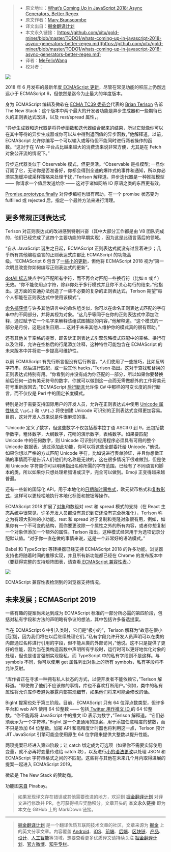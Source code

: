 > * 原文地址：[What’s Coming Up in JavaScript 2018: Async Generators, Better Regex](https://thenewstack.io/whats-coming-up-in-javascript-2018-async-generators-better-regex/)
> * 原文作者：[Mary Branscombe](https://thenewstack.io/author/marybranscombe/)
> * 译文出自：[掘金翻译计划](https://github.com/xitu/gold-miner)
> * 本文永久链接：[https://github.com/xitu/gold-miner/blob/master/TODO1/whats-coming-up-in-javascript-2018-async-generators-better-regex.md](https://github.com/xitu/gold-miner/blob/master/TODO1/whats-coming-up-in-javascript-2018-async-generators-better-regex.md)
> * 译者：[MeFelixWang](https://github.com/MeFelixWang)
> * 校对者：

![](https://cdn.thenewstack.io/media/2018/08/ba3bc5a9-res-3615421_1920-1024x681.jpg)

2018 年 6 月发布的最新年度[ ECMAScript 更新](http://www.ecma-international.org/ecma-262/9.0/index.html)，尽管在常见功能的积压上仍然远远小于 ECMAScript 6，但依然是迄今为止最大的年度版本。

身为 ECMAScript 编辑及微软在 [ECMA TC39 委员会]((https://github.com/tc39))代表的 [Brian Terlson](https://github.com/bterlson) 告诉 The New Stack：这个版本中两个最大的开发者功能是异步生成器和一些期待已久的正则表达式改进，以及 rest/spread 属性，。

“异步生成器和迭代器是将异步函数和迭代器结合起来的结果，所以它就像你可以在其中等待的异步生成器或你可以从中得到返回值的异步函数，”他解释道。以前，ECMAScript 允许你编写一个可以输入或等待但不能同时进行两者操作的函数。“这对于在 Web 平台占比越来越大的消费流来说非常方便，尤其是在 Fetch 对象公开流的情况下。”

异步迭代器类似于 Observable 模式，但更灵活。“Observable 是推模型; 一旦你订阅了它，无论你是否准备好，你都会得到全速的爆炸式的事件和通知，所以你必须实施缓冲或采样策略来处理干扰，”Terlson 解释道。异步迭代器是一种推拉模型 —— 你请求一个值后发送给你 —— 这对于诸如网络 IO 原语之类的东西更有效。

[Promise.prototype.finally](https://github.com/tc39/proposal-promise-finally) 对异步编程也很有帮助，在一个 promise 状态变为 fulfilled 或 rejected 后，指定一个最终方法来进行清理。

## 更多常规正则表达式

Terlson 对正则表达式的改进感到特别兴奋（其中大部分工作都是由 V8 团队完成的，他们已经完成了这四个主要功能的早期实现），因为这是此语言落后的领域。

“自从 JavaScript 诞生之日起，ECMAScript 正则表达式就没有过显着进步；几乎所有其他编程语言的正则表达式库都比 ECMAScript 的功能高级。“ECMAScript 6 包含了[一些小的更新](http://2ality.com/2015/07/regexp-es6.html)，但他将 ECMAScript 2018 视为“第一次明显改变你如何编写正则表达式的更新”。

[dotAll 标志](https://github.com/tc39/proposal-regexp-dotall-flag)使点字符匹配所有字符，而不再会对匹配一些换行符（比如 n 或 f ）无效。“你不能使用点字符，除非你处于多行模式并且你不关心每行的结束，”他指出。这方面的变通办法创造了一些不必要的复杂的正则表达式，Terlson 期望“每个人都能在正则表达式中使用该模式”。

[命名捕获组](https://github.com/tc39/proposal-regexp-named-groups)与许多其他语言中的命名组类似，你可以在命名正则表达式匹配的字符串中的不同部分，并将其视为对象。“这几乎等同于在你的正则表达式中添加注释，通过赋予它一个名字来解释该组试图捕捉的内容，”他解释道。“这个模式的一部分是月份，这是出生日期......这对于未来其他人维护你的模式真的很有帮助。”

还有其他关于空格的提案，即告诉正则表达式引擎忽略模式匹配中的空格、换行符以及注释，允许在空格后的行尾添加注释，这种特性可能包含在 ECMAScript 的未来版本中并将进一步提高可维护性。

以前 ECMAScript 有先行断言但没有后行断言。“人们使用了一些技巧，比如反转字符串，然后进行匹配，或一些其他 hacks，”Terlson 指出。这对于查找和替换的正则表达式特别有用。“你看到的并没有成为你匹配的一部分，所以如果你要替换前后任何一边有美元符号的数字，你就可以做到这一点而无需做额外的工作将美元符号重新放回去。”ECMAScript [后行断言](https://github.com/tc39/proposal-regexp-lookbehind)允许像 C# 中那样的可变长度的后行断言，而不仅仅是 Perl 中的固定长度模式。

特别是对于需要支持国际用户的开发人员，允许在正则表达式中使用 [Unicode 属性转义](https://github.com/tc39/proposal-regexp-unicode-property-escapes#ecmascript-proposal-unicode-property-escapes-in-regular-expressions)  `\\p{…}` 和 `\\P{…}` 将使创建 Unicode 可识别的正则表达式变得更加容易。目前，这对开发人员来说是件很麻烦的事。

“Unicode 定义了数字，但这些数字不仅包括基本拉丁语 ASCII 0 到 9，还包括数学数字，粗体数字，大纲数字，花哨的演示数字，表格数字。如果要匹配 Unicode 中的任何数字，则 Unicode 可识别的应用程序必须具有可用的整个 Unicode 数据表。通过添加此功能，你可以将这些全部委托给 Unicode，”他说。如果你想以严格的方式匹配 Unicode 字符，比如说进行表单验证，并且你想做正确的事情而不是告诉人们他们的名称是无效的，这在很多情况下很难做到，但是使用 Unicode 字符类你可以明确指出名称所需的字符范围。已经有了不同语言和脚本的类，所以如果你只想处理希腊语或汉字，完全可以做到。Emoji 正变得越来越普遍。

还有一些新的国际化 API，用于本地化的[日期和时间格式](https://github.com/tc39/proposal-intl-formatToParts)，欧元货币格式和[复数形式](https://github.com/tc39/proposal-intl-plural-rules)，这样可以更轻松地执行本地化标签和按钮等操作。

ECMAScript 2018 扩展了[对象](https://github.com/tc39/proposal-object-rest-spread)和数组对 rest 和 spread 模式的支持（在 React 生态系统中很常见，许多开发人员都没有意识到它还没有完全标准化），Terlson 称之为有超大影响的小功能。rest 和 spread 对于复制和克隆对象很有用，例如，如果你有一个不可变的结构，而你要更改除一个属性之外的所有内容，或者你​​想复制一个对象但添加一个额外的属性。Terlson 指出，这种模式经常用于为选项记录分配默认值。“对于你一直在做的事情来说，这是一个非常好的语法模式。”

Babel 和 TypeScript 等转换器已经支持 ECMAScript 2018 的许多功能。浏览器支持也将随着时间的推移实现，并且所有新功能都已经在 Chrome 的发布版本中（要获得完整的支持矩阵图表，请查看[ ECMAScript 兼容性表](http://kangax.github.io/compat-table/es2016plus/)。）

[![](https://cdn.thenewstack.io/media/2018/08/cf694974-ecmascript.png)](https://cdn.thenewstack.io/media/2018/08/cf694974-ecmascript.png)

ECMAScript 兼容性表检测到的浏览器支持情况。

## 未来发展；ECMAScript 2019

一些有趣的提案尚未达到成为 ECMAScript 标准的一部分所必需的第四阶段，包括对私有字段和方法的声明略有争议的想法，其中包括许多备选提案。

当在 ECMAScript 6 中引入类时，它们是“极小的”，Terlson 解释为“故意在很小[范围]，因为我们将在以后继续处理它们。”私有字段允许开发人员声明可以在类的内部通过名称进行引用的字段，但不能从类的外部访问，”他说。这不只是提供了更好的性能，因为当在类构造函数中声明所有字段时，运行时可以更好地优化对象的处理，但也是语言强制实现隐私，而 TypeScript 中的私有字段则不是这样。与 symbols 不同，你可以使用 get 属性列出对象上的所有 symbols，私有字段将不允许反射。

“库作者正在寻求一种拥有私人状态的方式，以便开发者不能依赖它，”Terlson 解释道。“即使做了他们不应该做的事情，库也不喜欢打断用户。”例如，类中的私有属性将允许库作者避免暴露内部实现细节，如果他们将来可能会修改的话。

BigInt 提案也处于第三阶段。目前，ECMAScript 只有 64 位浮点数类型，但许多平台和 web API 使用 64 位整数 —— 包括[ Twitter 用作推文 ID ](https://dev.twitter.com/overview/api/twitter-ids-json-and-snowflake)的 64 位整数。“你不能再将 JavaScript 中的推文 ID 表示为数字，”Terlson 解释道。“它们必须表示为一个字符串。”BigInt 是一个更通用的提案，用于添加任意精度的整数，而不只是添加 64 位整数。加密 API 和高精度计时器也将利用这一点，Terlson 预计 JIT JavaScript 引擎可能会使用原生 64 位字段来提供大整数以提升性能。

两项提案已经进入第四阶段；让 catch 绑定成为可选项（如果你不需要实际使用变量，就不必再将变量传递给 catch 块），以及进行[小的语法更改](https://github.com/tc39/proposal-json-superset)以处理 JSON 和 ECMAScript 字符串格式之间的不匹配。这些将与其他在未来几个月内取得进展的提案一起进入 ECMAScript 2019。

微软是 The New Stack 的赞助商。

功能图[来自](https://pixabay.com/en/res-the-wind-pbx-current-3615421/) Pixabay。

> 如果发现译文存在错误或其他需要改进的地方，欢迎到 [掘金翻译计划](https://github.com/xitu/gold-miner) 对译文进行修改并 PR，也可获得相应奖励积分。文章开头的 **本文永久链接** 即为本文在 GitHub 上的 MarkDown 链接。


---

> [掘金翻译计划](https://github.com/xitu/gold-miner) 是一个翻译优质互联网技术文章的社区，文章来源为 [掘金](https://juejin.im) 上的英文分享文章。内容覆盖 [Android](https://github.com/xitu/gold-miner#android)、[iOS](https://github.com/xitu/gold-miner#ios)、[前端](https://github.com/xitu/gold-miner#前端)、[后端](https://github.com/xitu/gold-miner#后端)、[区块链](https://github.com/xitu/gold-miner#区块链)、[产品](https://github.com/xitu/gold-miner#产品)、[设计](https://github.com/xitu/gold-miner#设计)、[人工智能](https://github.com/xitu/gold-miner#人工智能)等领域，想要查看更多优质译文请持续关注 [掘金翻译计划](https://github.com/xitu/gold-miner)、[官方微博](http://weibo.com/juejinfanyi)、[知乎专栏](https://zhuanlan.zhihu.com/juejinfanyi)。
